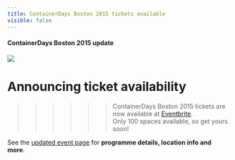 ```yaml
---
title: ContainerDays Boston 2015 tickets available
visible: false
---
```


<style>
#footer {
   display: none;
   }
</style>

#### ContainerDays Boston 2015 update

<img src="http://dynamicinfradays.org/img/logo.png" style="margin-left:auto;margin-right:auto;display:block">

# Announcing ticket availability

>>>>>> ContainerDays Boston 2015 tickets are now available at [Eventbrite](http://dynamicinfradays.org/events/2015-boston/sign-up/).  
Only 100 spaces available, so get yours soon!

See the [updated event page](http://dynamicinfradays.org/events/2015-boston/) for **programme details, location info and more**.


